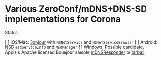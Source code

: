 # Various ZeroConf/mDNS+DNS-SD implementations for Corona

Status:

[ ] iOS/Mac: [Bonjour](https://developer.apple.com/library/mac/documentation/Networking/Conceptual/NSNetServiceProgGuide/Introduction.html) with `NSNetService` and `NSNetServiceBrowser`
[ ] Android: [NSD](https://developer.android.com/training/connect-devices-wirelessly/nsd.html) `NsdServiceInfo` and `NsdManager`
[ ] Windows: Possible candidate, Apple's Apache licensed Bounjour sample [mDNSResponder](http://opensource.apple.com/source/mDNSResponder/) or [tarball](http://opensource.apple.com//tarballs/mDNSResponder/)

